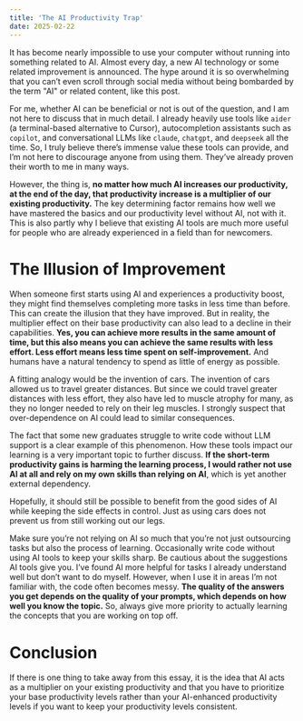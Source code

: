```yaml
---
title: 'The AI Productivity Trap'
date: 2025-02-22
---
```


It has become nearly impossible to use your computer without running into something related to AI. Almost every day, a new AI technology or some related improvement is announced. The hype around it is so overwhelming that you can’t even scroll through social media without being bombarded by the term "AI" or related content, like this post.

For me, whether AI can be beneficial or not is out of the question, and I am not here to discuss that in much detail. I already heavily use tools like `aider` (a terminal-based alternative to Cursor), autocompletion assistants such as `copilot`, and conversational LLMs like `claude`, `chatgpt`, and `deepseek` all the time. So, I truly believe there’s immense value these tools can provide, and I’m not here to discourage anyone from using them. They’ve already proven their worth to me in many ways.

However, the thing is, **no matter how much AI increases our productivity, at the end of the day, that productivity increase is a multiplier of our existing productivity.** The key determining factor remains how well we have mastered the basics and our productivity level without AI, not with it. This is also partly why I believe that existing AI tools are much more useful for people who are already experienced in a field than for newcomers.

# The Illusion of Improvement

When someone first starts using AI and experiences a productivity boost, they might find themselves completing more tasks in less time than before. This can create the illusion that they have improved. But in reality, the multiplier effect on their base productivity can also lead to a decline in their capabilities. **Yes, you can achieve more results in the same amount of time, but this also means you can achieve the same results with less effort. Less effort means less time spent on self-improvement.** And humans have a natural tendency to spend as little of energy as possible.

A fitting analogy would be the invention of cars. The invention of cars allowed us to travel greater distances. But since we could travel greater distances with less effort, they also have led to muscle atrophy for many, as they no longer needed to rely on their leg muscles. I strongly suspect that over-dependence on AI could lead to similar consequences.

The fact that some new graduates struggle to write code without LLM support is a clear example of this phenomenon. How these tools impact our learning is a very important topic to further discuss. **If the short-term productivity gains is harming the learning process, I would rather not use AI at all and rely on my own skills than relying on AI**, which is yet another external dependency.

Hopefully, it should still be possible to benefit from the good sides of AI while keeping the side effects in control. Just as using cars does not prevent us from still working out our legs.

Make sure you’re not relying on AI so much that you’re not just outsourcing tasks but also the process of learning. Occasionally write code without using AI tools to keep your skills sharp. Be cautious about the suggestions AI tools give you. I’ve found AI more helpful for tasks I already understand well but don’t want to do myself. However, when I use it in areas I’m not familiar with, the code often becomes messy. **The quality of the answers you get depends on the quality of your prompts, which depends on how well you know the topic.** So, always give more priority to actually learning the concepts that you are working on top off.

# Conclusion

If there is one thing to take away from this essay, it is the idea that AI acts as a multiplier on your existing productivity and that you have to prioritize your base productivity levels rather than your AI-enhanced productivity levels if you want to keep your productivity levels consistent.
